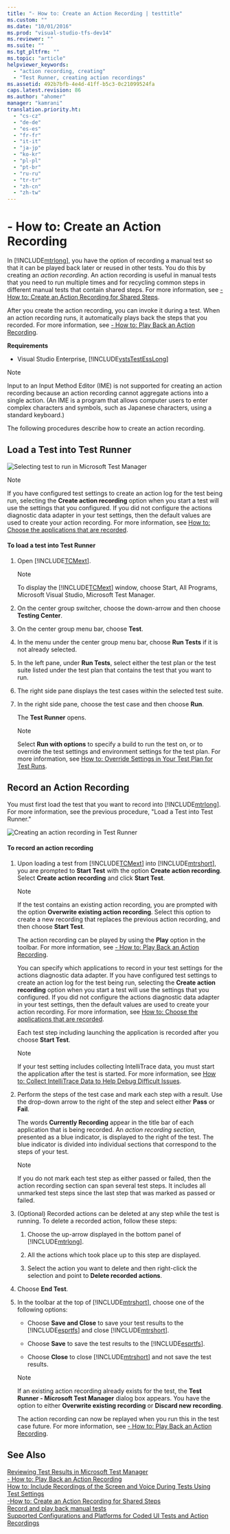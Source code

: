 ```yaml
---
title: "- How to: Create an Action Recording | testtitle"
ms.custom: ""
ms.date: "10/01/2016"
ms.prod: "visual-studio-tfs-dev14"
ms.reviewer: ""
ms.suite: ""
ms.tgt_pltfrm: ""
ms.topic: "article"
helpviewer_keywords: 
  - "action recording, creating"
  - "Test Runner, creating action recordings"
ms.assetid: 492b7bfb-4e4d-41ff-b5c3-0c21099524fa
caps.latest.revision: 86
ms.author: "ahomer"
manager: "kamrani"
translation.priority.ht: 
  - "cs-cz"
  - "de-de"
  - "es-es"
  - "fr-fr"
  - "it-it"
  - "ja-jp"
  - "ko-kr"
  - "pl-pl"
  - "pt-br"
  - "ru-ru"
  - "tr-tr"
  - "zh-cn"
  - "zh-tw"
---
```

# - How to: Create an Action Recording
In [!INCLUDE[mtrlong](../code-quality/includes/mtrlong_md.md)], you have the option of recording a manual test so that it can be played back later or reused in other tests. You do this by creating an *action recording*. An action recording is useful in manual tests that you need to run multiple times and for recycling common steps in different manual tests that contain shared steps. For more information, see [-How to: Create an Action Recording for Shared Steps](../test_notintoc/-how-to--create-an-action-recording-for-shared-steps.md).  
  
 After you create the action recording, you can invoke it during a test. When an action recording runs, it automatically plays back the steps that you recorded. For more information, see [- How to: Play Back an Action Recording](../test_notintoc/--how-to--play-back-an-action-recording.md).  
  
 **Requirements**  
  
-   Visual Studio Enterprise, [!INCLUDE[vstsTestEssLong](../test/includes/vststestesslong_md.md)]  
  
> [!NOTE]
>  Input to an Input Method Editor (IME) is not supported for creating an action recording because an action recording cannot aggregate actions into a single action. (An IME is a program that allows computer users to enter complex characters and symbols, such as Japanese characters, using a standard keyboard.)  
  
 The following procedures describe how to create an action recording.  
  
## Load a Test into Test Runner  
 ![Selecting test to run in Microsoft Test Manager](../test_notintoc/media/runtest.png "RunTest")  
  
> [!NOTE]
>  If you have configured test settings to create an action log for the test being run, selecting the **Create action recording** option when you start a test will use the settings that you configured. If you did not configure the actions diagnostic data adapter in your test settings, then the default values are used to create your action recording. For more information, see [How to: Choose the applications that are recorded](../test_notintoc/how-to--choose-the-applications-that-are-recorded-in-a-manual-test.md).  
  
#### To load a test into Test Runner  
  
1.  Open [!INCLUDE[TCMext](../code-quality/includes/tcmext_md.md)].  
  
    > [!NOTE]
    >  To display the [!INCLUDE[TCMext](../code-quality/includes/tcmext_md.md)] window, choose Start, All Programs, Microsoft Visual Studio, Microsoft Test Manager.  
  
2.  On the center group switcher, choose the down-arrow and then choose **Testing Center**.  
  
3.  On the center group menu bar, choose **Test**.  
  
4.  In the menu under the center group menu bar, choose **Run Tests** if it is not already selected.  
  
5.  In the left pane, under **Run Tests**, select either the test plan or the test suite listed under the test plan that contains the test that you want to run.  
  
6.  The right side pane displays the test cases within the selected test suite.  
  
7.  In the right side pane, choose the test case and then choose **Run**.  
  
     The **Test Runner** opens.  
  
    > [!NOTE]
    >  Select **Run with options** to specify a build to run the test on, or to override the test settings and environment settings for the test plan. For more information, see [How to: Override Settings in Your Test Plan for Test Runs](http://msdn.microsoft.com/en-us/832576d2-44bd-4237-8cde-612349a3ab50).  
  
## Record an Action Recording  
 You must first load the test that you want to record into [!INCLUDE[mtrlong](../code-quality/includes/mtrlong_md.md)]. For more information, see the previous procedure, "Load a Test into Test Runner."  
  
 ![Creating an action recording in Test Runner](../test_notintoc/media/how_actrecord.png "How_ActRecord")  
  
#### To record an action recording  
  
1.  Upon loading a test from [!INCLUDE[TCMext](../code-quality/includes/tcmext_md.md)] into [!INCLUDE[mtrshort](../test_notintoc/includes/mtrshort_md.md)], you are prompted to **Start Test** with the option **Create action recording**. Select **Create action recording** and click **Start Test**.  
  
    > [!NOTE]
    >  If the test contains an existing action recording, you are prompted with the option **Overwrite existing action recording**. Select this option to create a new recording that replaces the previous action recording, and then choose **Start Test**.  
  
     The action recording can be played by using the **Play** option in the toolbar. For more information, see [- How to: Play Back an Action Recording](../test_notintoc/--how-to--play-back-an-action-recording.md).  
  
     You can specify which applications to record in your test settings for the actions diagnostic data adapter. If you have configured test settings to create an action log for the test being run, selecting the **Create action recording** option when you start a test will use the settings that you configured. If you did not configure the actions diagnostic data adapter in your test settings, then the default values are used to create your action recording. For more information, see [How to: Choose the applications that are recorded](../test_notintoc/how-to--choose-the-applications-that-are-recorded-in-a-manual-test.md).  
  
     Each test step including launching the application is recorded after you choose **Start Test**.  
  
    > [!NOTE]
    >  If your test setting includes collecting IntelliTrace data, you must start the application after the test is started. For more information, see [How to: Collect IntelliTrace Data to Help Debug Difficult Issues](../test/how-to--collect-intellitrace-data-to-help-debug-difficult-issues.md).  
  
2.  Perform the steps of the test case and mark each step with a result. Use the drop-down arrow to the right of the step and select either **Pass** or **Fail**.  
  
     The words **Currently Recording** appear in the title bar of each application that is being recorded. An *action recording section,* presented as a blue indicator, is displayed to the right of the test. The blue indicator is divided into individual sections that correspond to the steps of your test.  
  
    > [!NOTE]
    >  If you do not mark each test step as either passed or failed, then the action recording section can span several test steps. It includes all unmarked test steps since the last step that was marked as passed or failed.  
  
3.  (Optional) Recorded actions can be deleted at any step while the test is running. To delete a recorded action, follow these steps:  
  
    1.  Choose the up-arrow displayed in the bottom panel of [!INCLUDE[mtrlong](../code-quality/includes/mtrlong_md.md)].  
  
    2.  All the actions which took place up to this step are displayed.  
  
    3.  Select the action you want to delete and then right-click the selection and point to **Delete recorded actions**.  
  
4.  Choose **End Test**.  
  
5.  In the toolbar at the top of [!INCLUDE[mtrshort](../test_notintoc/includes/mtrshort_md.md)], choose one of the following options:  
  
    -   Choose **Save and Close** to save your test results to the [!INCLUDE[esprtfs](../code-quality/includes/esprtfs_md.md)] and close [!INCLUDE[mtrshort](../test_notintoc/includes/mtrshort_md.md)].  
  
    -   Choose **Save** to save the test results to the [!INCLUDE[esprtfs](../code-quality/includes/esprtfs_md.md)].  
  
    -   Choose **Close** to close [!INCLUDE[mtrshort](../test_notintoc/includes/mtrshort_md.md)] and not save the test results.  
  
    > [!NOTE]
    >  If an existing action recording already exists for the test, the **Test Runner - Microsoft Test Manager** dialog box appears. You have the option to either **Overwrite existing recording** or **Discard new recording**.  
  
     The action recording can now be replayed when you run this in the test case future. For more information, see [- How to: Play Back an Action Recording](../test_notintoc/--how-to--play-back-an-action-recording.md).  
  
## See Also  
 [Reviewing Test Results in Microsoft Test Manager](http://msdn.microsoft.com/en-us/9fb3e429-78df-4fe2-89ed-0ad1db0738f4)   
 [- How to: Play Back an Action Recording](../test_notintoc/--how-to--play-back-an-action-recording.md)   
 [How to: Include Recordings of the Screen and Voice During Tests Using Test Settings](../test/2cefe8c2-430a-4cb4-bbe0-f3edb2e5bc03.md)   
 [-How to: Create an Action Recording for Shared Steps](../test_notintoc/-how-to--create-an-action-recording-for-shared-steps.md)   
 [Record and play back manual tests](../test/record-and-play-back-manual-tests.md)   
 [Supported Configurations and Platforms for Coded UI Tests and Action Recordings](../code-quality/supported-configurations-and-platforms-for-coded-ui-tests-and-action-recordings.md)